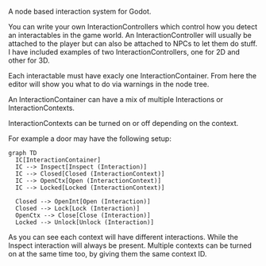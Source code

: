 A node based interaction system for Godot.

You can write your own InteractionControllers which control how you detect an interactables in the game world.
An InteractionController will usually be attached to the player but can also be attached to NPCs to let them do stuff.
I have included examples of two InteractionControllers, one for 2D and other for 3D.

Each interactable must have exacly one InteractionContainer.
From here the editor will show you what to do via warnings in the node tree.

An InteractionContainer can have a mix of multiple Interactions or InteractionContexts.

InteractionContexts can be turned on or off depending on the context.

For example a door may have the following setup:
```mermaid
graph TD
  IC[InteractionContainer]
  IC --> Inspect[Inspect (Interaction)]
  IC --> Closed[Closed (InteractionContext)]
  IC --> OpenCtx[Open (InteractionContext)]
  IC --> Locked[Locked (InteractionContext)]
  
  Closed --> OpenInt[Open (Interaction)]
  Closed --> Lock[Lock (Interaction)]
  OpenCtx --> Close[Close (Interaction)]
  Locked --> Unlock[Unlock (Interaction)]
```

As you can see each context will have different interactions. While the Inspect interaction will always be present.
Multiple contexts can be turned on at the same time too, by giving them the same context ID.
